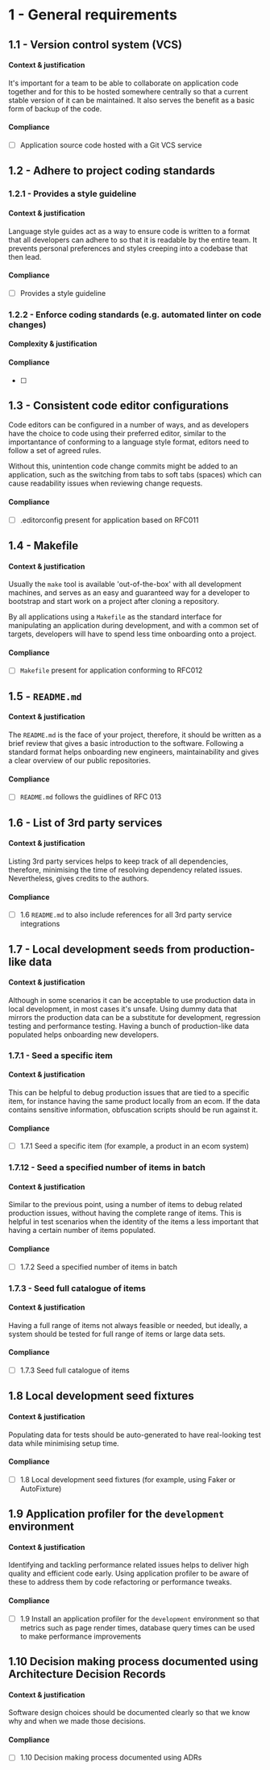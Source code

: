 # 1 - General requirements

## 1.1 - Version control system (VCS)

#### Context & justification

It's important for a team to be able to collaborate on application code together and for this to be hosted somewhere centrally so that a current stable version of it can be maintained. It also serves the benefit as a basic form of backup of the code.

#### Compliance

* [ ] Application source code hosted with a Git VCS service

## 1.2 - Adhere to project coding standards

### 1.2.1 - Provides a style guideline

#### Context & justification

Language style guides act as a way to ensure code is written to a format that all developers can adhere to so that it is readable by the entire team. It prevents personal preferences and styles creeping into a codebase that then lead.

#### Compliance

* [ ] Provides a style guideline

### 1.2.2 - Enforce coding standards (e.g. automated linter on code changes)

#### Complexity & justification


#### Compliance

* [ ] 

## 1.3 - Consistent code editor configurations

Code editors can be configured in a number of ways, and as developers have the choice to code using their preferred editor, similar to the importantance of conforming to a language style format, editors need to follow a set of agreed rules.

Without this, unintention code change commits might be added to an application, such as the switching from tabs to soft tabs (spaces) which can cause readability issues when reviewing change requests.

#### Compliance

* [ ] .editorconfig present for application based on RFC011

## 1.4 - Makefile

#### Context & justification

Usually the `make` tool is available 'out-of-the-box' with all development machines, and serves as an easy and guaranteed way for a developer to bootstrap and start work on a project after cloning a repository.

By all applications using a `Makefile` as the standard interface for manipulating an application during development, and with a common set of targets, developers will have to spend less time onboarding onto a project.

#### Compliance

* [ ] `Makefile` present for application conforming to RFC012

## 1.5 - `README.md`

#### Context & justification

The `README.md` is the face of your project, therefore, it should be written as a brief review that gives a basic introduction to the software. Following a standard format helps onboarding new engineers, maintainability and gives a clear overview of our public repositories. 

#### Compliance
* [ ] `README.md` follows the guidlines of RFC 013

## 1.6 - List of 3rd party services

#### Context & justification
Listing 3rd party services helps to keep track of all dependencies, therefore, minimising the time of resolving dependency related issues. Nevertheless, gives credits to the authors. 

#### Compliance
* [ ] 1.6 `README.md` to also include references for all 3rd party service integrations

## 1.7 - Local development seeds from production-like data
#### Context & justification

Although in some scenarios it can be acceptable to use production data in local development, in most cases it's unsafe. Using dummy data that mirrors the production data can be a substitute for development, regression testing and performance testing. Having a bunch of production-like data populated helps onboarding new developers.

### 1.7.1 - Seed a specific item
#### Context & justification
This can be helpful to debug production issues that are tied to a specific item, for instance having the same product locally from an ecom. If the data contains sensitive information, obfuscation scripts should be run against it.

#### Compliance
* [ ] 1.7.1 Seed a specific item (for example, a product in an ecom system)

### 1.7.12 - Seed a specified number of items in batch
#### Context & justification
Similar to the previous point, using a number of items to debug related production issues, without having the complete range of items. This is helpful in test scenarios when the identity of the items a less important that having a certain number of items populated.

#### Compliance
* [ ] 1.7.2 Seed a specified number of items in batch

### 1.7.3 - Seed full catalogue of items
#### Context & justification
Having a full range of items not always feasible or needed, but ideally, a system should be tested for full range of items or large data sets.

#### Compliance
* [ ] 1.7.3 Seed full catalogue of items

## 1.8 Local development seed fixtures
#### Context & justification
Populating data for tests should be auto-generated to have real-looking test data while minimising setup time.

#### Compliance
* [ ] 1.8 Local development seed fixtures (for example, using Faker or AutoFixture)

## 1.9 Application profiler for the `development` environment 

#### Context & justification
Identifying and tackling performance related issues helps to deliver high quality and efficient code early. Using application profiler to be aware of these to address them by code refactoring or performance tweaks.

#### Compliance
* [ ] 1.9 Install an application profiler for the `development` environment so that metrics such as page render times, database query times can be used to make performance improvements

## 1.10 Decision making process documented using Architecture Decision Records

#### Context & justification
Software design choices should be documented clearly so that we know why and when we made those decisions. 

#### Compliance
* [ ] 1.10 Decision making process documented using ADRs
